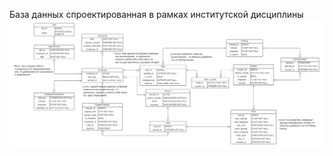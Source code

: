 База данных спроектированная в рамках институтской дисциплины
<img src="https://raw.githubusercontent.com/Dushes4/DB-LAB/main/DATA%20D.png">
